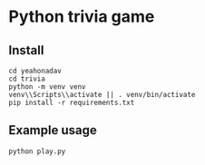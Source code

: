 # Python trivia game
## Install
```
cd yeahonadav
cd trivia
python -m venv venv
venv\\Scripts\\activate || . venv/bin/activate
pip install -r requirements.txt
```

## Example usage
```
python play.py
```
